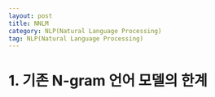 ```yaml
---
layout: post
title: NNLM
category: NLP(Natural Language Processing)
tag: NLP(Natural Language Processing)
---
```







# 1. 기존 N-gram 언어 모델의 한계


























































































































































